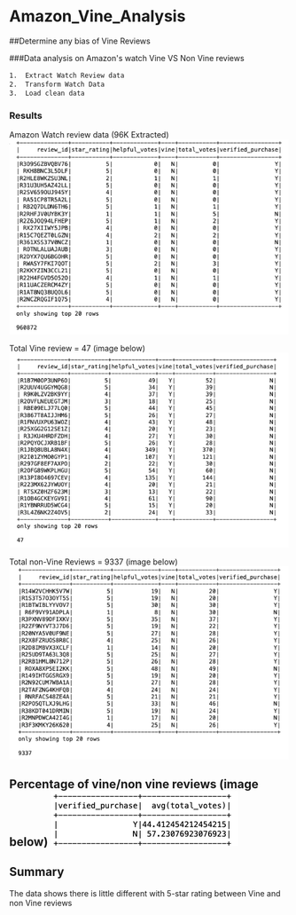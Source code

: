 # Amazon_Vine_Analysis

##Determine any bias of Vine Reviews

###Data analysis on Amazon's watch Vine VS Non Vine reviews

	
	1. 	Extract Watch Review data
	2.	Transform Watch Data 
	3.	Load clean data

### Results
Amazon Watch review data (96K Extracted)
![](Resources/Vine_table.png)

Total Vine review 		= 47 (image below)
![](Resources/VineReview_yes.png)

Total non-Vine Reviews	= 9337 (image below)
![](Resources/VineReview_no.png)

Percentage of vine/non vine reviews (image below)
![](Resources/Vine5-starpercent.png)
-
## Summary

The data shows there is little different with 5-star rating between Vine and non Vine reviews 